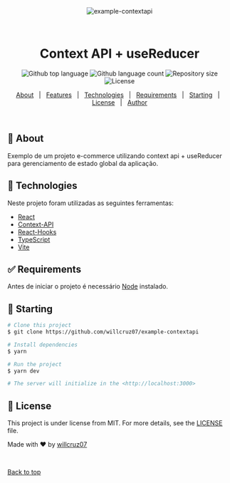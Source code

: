 <div align="center" id="top"> 
  <img src="https://miro.medium.com/max/1400/0*1V_xALlt1BCKvFBW.jpeg" alt="example-contextapi" />

  &#xa0;
  
</div>

<h1 align="center">Context API + useReducer</h1>

<p align="center">
  <img alt="Github top language" src="https://img.shields.io/github/languages/top/willcruz07/example-contextapi?color=56BEB8">

  <img alt="Github language count" src="https://img.shields.io/github/languages/count/willcruz07/example-contextapi?color=56BEB8">

  <img alt="Repository size" src="https://img.shields.io/github/repo-size/willcruz07/example-contextapi?color=56BEB8">

  <img alt="License" src="https://img.shields.io/github/license/willcruz07/example-contextapi?color=56BEB8">
  
</p>


<p align="center">
  <a href="#dart-about">About</a> &#xa0; | &#xa0; 
  <a href="#sparkles-features">Features</a> &#xa0; | &#xa0;
  <a href="#rocket-technologies">Technologies</a> &#xa0; | &#xa0;
  <a href="#white_check_mark-requirements">Requirements</a> &#xa0; | &#xa0;
  <a href="#checkered_flag-starting">Starting</a> &#xa0; | &#xa0;
  <a href="#memo-license">License</a> &#xa0; | &#xa0;
  <a href="https://github.com/willcruz07" target="_blank">Author</a>
</p>

<br>

## :dart: About ##

Exemplo de um projeto e-commerce utilizando context api + useReducer para gerenciamento de estado global da aplicação.

<!-- ## :sparkles: Features ##

:heavy_check_mark: Feature 1;\
:heavy_check_mark: Feature 2;\
:heavy_check_mark: Feature 3; -->

## :rocket: Technologies ##

Neste projeto foram utilizadas as seguintes ferramentas:

- [React](https://pt-br.reactjs.org/)
- [Context-API](https://reactjs.org/docs/context.html)
- [React-Hooks](https://reactjs.org/docs/hooks-reference.html)
- [TypeScript](https://www.typescriptlang.org/)
- [Vite](https://vitejs.dev/)

## :white_check_mark: Requirements ##

Antes de iniciar o projeto é necessário [Node](https://nodejs.org/en/) instalado.

## :checkered_flag: Starting ##

```bash
# Clone this project
$ git clone https://github.com/willcruz07/example-contextapi

# Install dependencies
$ yarn

# Run the project
$ yarn dev

# The server will initialize in the <http://localhost:3000>
```

## :memo: License ##

This project is under license from MIT. For more details, see the [LICENSE](LICENSE.md) file.


Made with :heart: by <a href="https://github.com/willcruz07" target="_blank">willcruz07</a>

&#xa0;

<a href="#top">Back to top</a>
